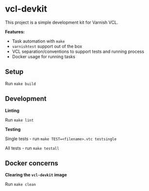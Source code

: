 # vcl-devkit

This project is a simple development kit for Varnish VCL.

**Features:**

* Task automation with `make`
* `varnishtest` support out of the box
* VCL separation/conventions to support tests and running process
* Docker usage for running tasks

## Setup

Run `make build`

## Development

**Linting**

Run `make lint`

**Testing**

Single tests - run `make TEST=<filename>.vtc testsingle`

All tests - run `make testall`

## Docker concerns

**Clearing the `vcl-devkit` image**

Run `make clean`

